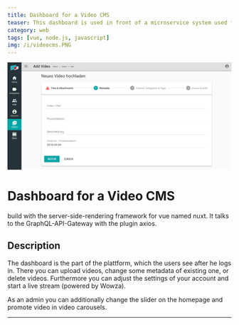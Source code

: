 ```yaml
---
title: Dashboard for a Video CMS
teaser: This dashboard is used in front of a microservice system used for video-transcoding, -distribution and -management. The whole system including the microservice backend will be open source soon.
category: web
tags: [vue, node.js, javascript]
img: /i/videocms.PNG
---
```

![image tooltip here](/i/videocms.PNG)
# Dashboard for a Video CMS
build with the server-side-rendering framework for vue named nuxt. It talks to the GraphQL-API-Gateway with the plugin axios.

## Description
The dashboard is the part of the plattform, which the users see after he logs in. There you can upload videos, change some metadata of existing one, or delete videos. Furthermore you can adjust the settings of your account and start a live stream (powered by Wowza).

As an admin you can additionally change the slider on the homepage and promote video in video carousels.

---